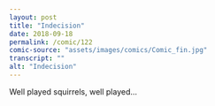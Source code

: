 ```yaml
---
layout: post
title: "Indecision"
date: 2018-09-18
permalink: /comic/122
comic-source: "assets/images/comics/Comic_fin.jpg"
transcript: ""
alt: "Indecision"
---
```


Well played squirrels, well played...
